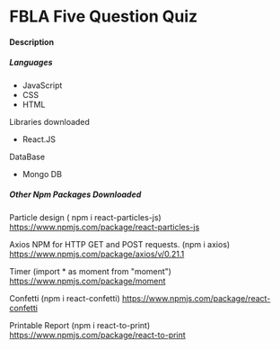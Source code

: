 # FBLA Five Question Quiz

#### Description


##### Languages
- JavaScript
- CSS
- HTML


Libraries downloaded
- React.JS 

DataBase
- Mongo DB

##### Other Npm Packages Downloaded

Particle design ( npm i react-particles-js)
https://www.npmjs.com/package/react-particles-js

Axios NPM for HTTP GET and POST requests. (npm i axios)
https://www.npmjs.com/package/axios/v/0.21.1

Timer (import \* as moment from "moment")
https://www.npmjs.com/package/moment

Confetti (npm i react-confetti)
https://www.npmjs.com/package/react-confetti

Printable Report (npm i react-to-print)
https://www.npmjs.com/package/react-to-print


